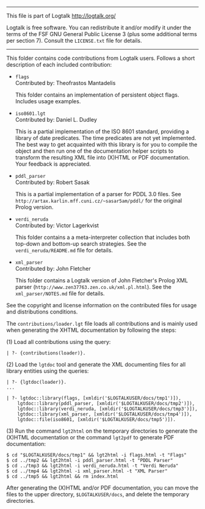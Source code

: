 ________________________________________________________________________

This file is part of Logtalk <http://logtalk.org/>  

Logtalk is free software. You can redistribute it and/or modify it under
the terms of the FSF GNU General Public License 3  (plus some additional
terms per section 7).        Consult the `LICENSE.txt` file for details.
________________________________________________________________________


This folder contains code contributions from Logtalk users. Follows 
a short description of each included contribution:

* `flags`  
	Contributed by: Theofrastos Mantadelis	

	This folder contains an implementation of persistent object
	flags. Includes usage examples.

* `iso8601.lgt`  
	Contributed by: Daniel L. Dudley	

	This is a partial implementation of the ISO 8601 standard, 
	providing a library of date predicates. The time predicates 
	are not yet implemented. The best way to get acquainted with 
	this library is for you to compile the object and then run 
	one of the documentation helper scripts to transform the 
	resulting XML file into (X)HTML or PDF documentation. Your 
	feedback is appreciated.

* `pddl_parser`  
	Contributed by: Robert Sasak

	This is a partial implementation of a parser for PDDL 3.0 files.
	See `http://artax.karlin.mff.cuni.cz/~sasar5am/pddl/` for the
	original Prolog version.

* `verdi_neruda`  
	Contributed by: Victor Lagerkvist

	This folder contains a a meta-interpreter collection that
	includes both top-down and bottom-up search strategies.
	See the `verdi_neruda/README.md` file for details.

* `xml_parser`  
	Contributed by: John Fletcher

	This folder contains a Logtalk version of John Fletcher's 
	Prolog XML parser (`http://www.zen37763.zen.co.uk/xml.pl.html`).
	See the `xml_parser/NOTES.md` file for details.

See the copyright and license information on the contributed files for 
usage and distributions conditions.

The `contributions/loader.lgt` file loads all contributions and is
mainly used when generating the XHTML documentation by following the
steps:

(1) Load all contributions using the query:

    | ?- {contributions(loader)}.

(2) Load the `lgtdoc` tool and generate the XML documenting files for all
library entities using the queries:

	| ?- {lgtdoc(loader)}.
	...

	| ?- lgtdoc::library(flags, [xmldir('$LOGTALKUSER/docs/tmp1')]),
		lgtdoc::library(pddl_parser, [xmldir('$LOGTALKUSER/docs/tmp2')]),
		lgtdoc::library(verdi_neruda, [xmldir('$LOGTALKUSER/docs/tmp3')]),
		lgtdoc::library(xml_parser, [xmldir('$LOGTALKUSER/docs/tmp4')]),
		lgtdoc::file(iso8601, [xmldir('$LOGTALKUSER/docs/tmp5')]).

(3) Run the command `lgt2html` on the temporary directories to generate the
(X)HTML documentation or the command `lgt2pdf` to generate PDF documentation:

	$ cd "$LOGTALKUSER/docs/tmp1" && lgt2html -i flags.html -t "Flags"
	$ cd ../tmp2 && lgt2html -i pddl_parser.html -t "PDDL Parser"
	$ cd ../tmp3 && lgt2html -i verdi_neruda.html -t "Verdi Neruda"
	$ cd ../tmp4 && lgt2html -i xml_parser.html -t "XML Parser"
	$ cd ../tmp5 && lgt2html && rm index.html

After generating the (X)HTML and/or PDF documentation, you can move the
files to the upper directory, `$LOGTALKUSER/docs`, and delete the temporary
directories.
